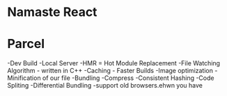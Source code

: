  # Namaste React


 # Parcel
 -Dev Build
 -Local Server
 -HMR = Hot Module Replacement
 -File Watching Algorithm - written in C++
 -Caching - Faster Builds
 -Image optimization
 -Minification of our file
 -Bundling
 -Compress 
 -Consistent Hashing
 -Code Spliting
 -Differential Bundling -support old browsers.ehwn you have <script type="module">, parcel  automatically generates a nomodule fallback for old browsers as well.
 -Diagnostic
 -Error Handling
 -HTTPs
 -Tree Shaking -remove unsed code
 -Different  Dev and production bundles

 #Namaste React

 /*
* -Header
    -Logo
    -Nav Items
* -Body
    -Search
    -Restaurant container
        -restaurant card
            -image
            -Name of res,start,cuisine,delivery time
* -Footer
    -copy right
    -links
    -address
    -contact

*/

Two types of Export/Import

-Default Export/Import

export default Component;
import component from "path";

-Named Export/Import

export const Compoment
import {Component} from "path"

# React Hooks
-Normal JS utility function 
-2 important Hooks
    -1. useState() - super powerful state variable in react
    -2. useEffects()

# 2 types Routing in web apps
    -Client side Routing
    -Server side Routing
    
# Lifting state up
   -- When you want to coordinate two components, move their state to their common parent.
    -Then pass the information down through props from their common parent.
    -Finally, pass the event handlers down so that the children can change the parent’s state.
    -It’s useful to consider components as “controlled” (driven by props) or “uncontrolled” (driven by state)..

# Redux ToolKit
    -Install libraries
        -@reduxjs/toolkit
        -react-redux
    -Build our store
    -Connect our store to our App
    -Create a slice(cart slice)
    -dispatch(action)
    -Selector

# Types of testing(devloper)
    -Unit Testing
    -Integration Testing
    -End to End Testing - e2e Testing

# Setting up Testing in our app
    -Install React Testing Library
    -Install jest
    -Installed Babel dependencies(jest)
    -Configure Babel
    -Configure Parcel config file to disable default babel transpliation